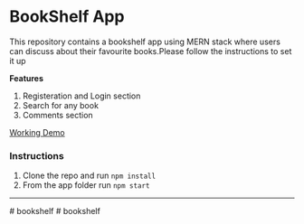 # BookShelf App

This repository contains a bookshelf app using MERN stack where users can discuss about their favourite books.Please follow the instructions to set it up

**Features**
 
1. Registeration and Login section
2. Search for any book
3. Comments section 

[Working Demo](https://www.myapp.com)

### Instructions

1. Clone the repo and run ``npm install``
2. From the app folder run ``npm start``

---

#   b o o k s h e l f  
 #   b o o k s h e l f  
 